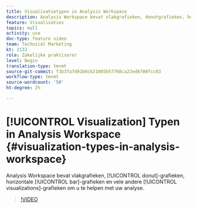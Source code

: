 ```yaml
---
title: Visualisatietypen in Analysis Workspace
description: Analysis Workspace bevat vlakgrafieken, donutgrafieken, horizontale staafgrafieken en vele andere visualisaties die u helpen bij uw analyse.
feature: Visualisaties
topics: null
activity: use
doc-type: feature video
team: Technical Marketing
kt: 2132
role: Zakelijke praktiserer
level: Begin
translation-type: tm+mt
source-git-commit: f3b3fa7d91b0cb21005b57768ca23ed6700fcc03
workflow-type: tm+mt
source-wordcount: '50'
ht-degree: 2%

---
```



# [!UICONTROL Visualization] Typen in Analysis Workspace  {#visualization-types-in-analysis-workspace}

Analysis Workspace bevat vlakgrafieken, [!UICONTROL donut]-grafieken, horizontale [!UICONTROL bar]-grafieken en vele andere [!UICONTROL visualizations]-grafieken om u te helpen met uw analyse.

>[!VIDEO](https://video.tv.adobe.com/v/23994/?quality=12)
